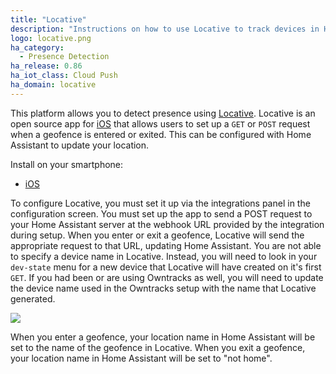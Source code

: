 ```yaml
---
title: "Locative"
description: "Instructions on how to use Locative to track devices in Home Assistant."
logo: locative.png
ha_category:
  - Presence Detection
ha_release: 0.86
ha_iot_class: Cloud Push
ha_domain: locative
---
```


This platform allows you to detect presence using [Locative](https://www.locative.io/). Locative is an open source app for [iOS](https://apps.apple.com/us/app/locative/id725198453?ign-mpt=uo%3D4) that allows users to set up a `GET` or `POST` request when a geofence is entered or exited. This can be configured with Home Assistant to update your location.

Install on your smartphone:

- [iOS](https://apps.apple.com/us/app/locative/id725198453?ign-mpt=uo%3D4)

To configure Locative, you must set it up via the integrations panel in the configuration screen. You must set up the app to send a POST request to your Home Assistant server at the webhook URL provided by the integration during setup. When you enter or exit a geofence, Locative will send the appropriate request to that URL, updating Home Assistant. You are not able to specify a device name in Locative. Instead, you will need to look in your `dev-state` menu for a new device that Locative will have created on it's first `GET`. If you had been or are using Owntracks as well, you will need to update the device name used in the Owntracks setup with the name that Locative generated.

<p class='img'>
  <img src='/images/screenshots/locative.png'/>
</p>

When you enter a geofence, your location name in Home Assistant will be set to the name of the geofence in Locative. When you exit a geofence, your location name in Home Assistant will be set to "not home".
